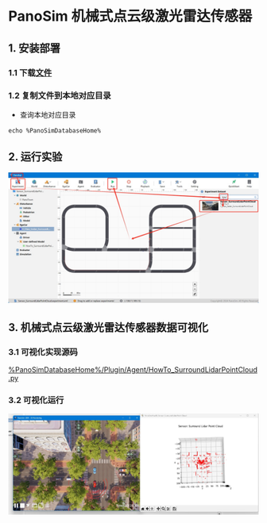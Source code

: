 # PanoSim 机械式点云级激光雷达传感器

## 1. 安装部署

### 1.1 下载[文件](https://github.com/liyanlee/PanoSim_How_To/tree/main/Sensor/Lidar/SurroundLidarPointCloud/PanoSimDatabase)

### 1.2 复制文件到本地对应目录
 - 查询本地对应目录
```
echo %PanoSimDatabaseHome%
```

## 2. 运行实验
![image](docs/images/open.jpg)


## 3. 机械式点云级激光雷达传感器数据可视化

### 3.1 可视化实现源码
[%PanoSimDatabaseHome%/Plugin/Agent/HowTo_SurroundLidarPointCloud.py](PanoSimDatabase/Plugin/Agent/HowTo_SurroundLidarPointCloud.py)

### 3.2 可视化运行
![image](docs/images/visualization.jpg)
